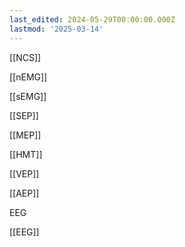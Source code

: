 ```yaml
---
last_edited: 2024-05-29T00:00:00.000Z
lastmod: '2025-03-14'
---
```





[[NCS]]

[[nEMG]]

[[sEMG]]

[[SEP]]

[[MEP]]

[[HMT]]

[[VEP]]

[[AEP]]

EEG

[[EEG]]
